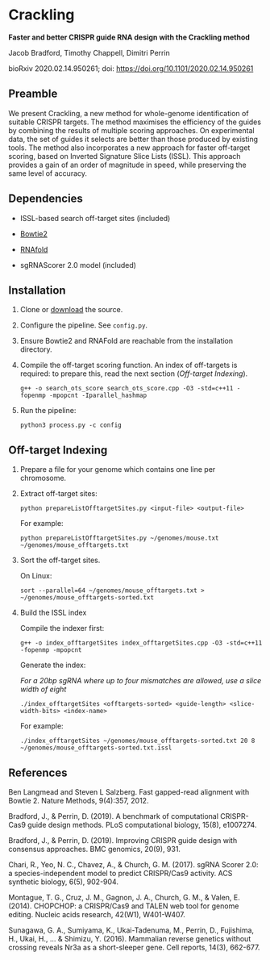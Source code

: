 # Crackling

**Faster and better CRISPR guide RNA design with the Crackling method**

Jacob Bradford, Timothy Chappell, Dimitri Perrin

bioRxiv 2020.02.14.950261; doi: https://doi.org/10.1101/2020.02.14.950261

## Preamble

We present Crackling, a new method for whole-genome identification of suitable CRISPR targets. The method maximises the efficiency of the guides by combining the results of multiple scoring approaches. On experimental data, the set of guides it selects are better than those produced by existing tools. The method also incorporates a new approach for faster off-target scoring, based on Inverted Signature Slice Lists (ISSL). This approach provides a gain of an order of magnitude in speed, while preserving the same level of accuracy.

## Dependencies

- ISSL-based search off-target sites (included)

- [Bowtie2](http://bowtie-bio.sourceforge.net/bowtie2/index.shtml)

- [RNAfold](https://www.tbi.univie.ac.at/RNA/RNAfold.1.html)

- sgRNAScorer 2.0 model (included)

## Installation

1. Clone or [download](https://github.com/bmds-lab/Crackling/archive/master.zip) the source.

2. Configure the pipeline. See `config.py`.

3. Ensure Bowtie2 and RNAFold are reachable from the installation directory.

4. Compile the off-target scoring function. An index of off-targets is required: to prepare this, read the next section (*Off-target Indexing*).

    ```
    g++ -o search_ots_score search_ots_score.cpp -O3 -std=c++11 -fopenmp -mpopcnt -Iparallel_hashmap
    ```

5. Run the pipeline: 

    ```
    python3 process.py -c config
    ```

## Off-target Indexing

1. Prepare a file for your genome which contains one line per chromosome.

2. Extract off-target sites:

    ```
    python prepareListOfftargetSites.py <input-file> <output-file>
    ```
    
    For example:
    
    ```
    python prepareListOfftargetSites.py ~/genomes/mouse.txt ~/genomes/mouse_offtargets.txt
    ```

3. Sort the off-target sites. 

    On Linux:
    
    ```
    sort --parallel=64 ~/genomes/mouse_offtargets.txt > ~/genomes/mouse_offtargets-sorted.txt
    ```

4. Build the ISSL index

    Compile the indexer first: 
    
    ```
    g++ -o index_offtargetSites index_offtargetSites.cpp -O3 -std=c++11 -fopenmp -mpopcnt
    ```
    
    Generate the index:
    
    *For a 20bp sgRNA where up to four mismatches are allowed, use a slice width of eight*
    
    ```
    ./index_offtargetSites <offtargets-sorted> <guide-length> <slice-width-bits> <index-name>
    ```
    
    For example:
    
    ```
    ./index_offtargetSites ~/genomes/mouse_offtargets-sorted.txt 20 8 ~/genomes/mouse_offtargets-sorted.txt.issl
    ```


## References

Ben Langmead and Steven L Salzberg. Fast gapped-read alignment with Bowtie 2. Nature Methods, 9(4):357, 2012.

Bradford, J., & Perrin, D. (2019). A benchmark of computational CRISPR-Cas9 guide design methods. PLoS computational biology, 15(8), e1007274.

Bradford, J., & Perrin, D. (2019). Improving CRISPR guide design with consensus approaches. BMC genomics, 20(9), 931.

Chari, R., Yeo, N. C., Chavez, A., & Church, G. M. (2017). sgRNA Scorer 2.0: a species-independent model to predict CRISPR/Cas9 activity. ACS synthetic biology, 6(5), 902-904.

Montague, T. G., Cruz, J. M., Gagnon, J. A., Church, G. M., & Valen, E. (2014). CHOPCHOP: a CRISPR/Cas9 and TALEN web tool for genome editing. Nucleic acids research, 42(W1), W401-W407.

Sunagawa, G. A., Sumiyama, K., Ukai-Tadenuma, M., Perrin, D., Fujishima, H., Ukai, H., ... & Shimizu, Y. (2016). Mammalian reverse genetics without crossing reveals Nr3a as a short-sleeper gene. Cell reports, 14(3), 662-677.